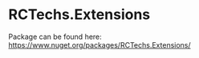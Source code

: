 # RCTechs.Extensions

Package can be found here: https://www.nuget.org/packages/RCTechs.Extensions/
